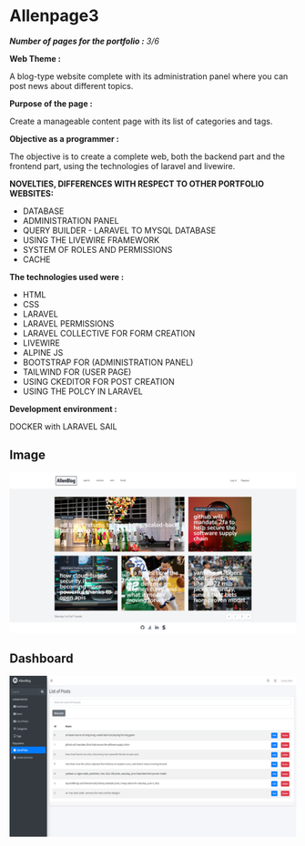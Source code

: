 # Allenpage3

_**Number of pages for the portfolio :** 3/6_

**Web Theme :**

A blog-type website complete with its administration panel where you can post news about different topics.

**Purpose of the page :**

Create a manageable content page with its list of categories and tags.

**Objective as a programmer :**

The objective is to create a complete web, both the backend part and the frontend part, using the technologies of laravel and livewire.

**NOVELTIES, DIFFERENCES WITH RESPECT TO OTHER PORTFOLIO WEBSITES:**

- DATABASE
- ADMINISTRATION PANEL
- QUERY BUILDER - LARAVEL TO MYSQL DATABASE
- USING THE LIVEWIRE FRAMEWORK
- SYSTEM OF ROLES AND PERMISSIONS
- CACHE


**The technologies used were :**

- HTML
- CSS
- LARAVEL
- LARAVEL PERMISSIONS
- LARAVEL COLLECTIVE FOR FORM CREATION
- LIVEWIRE
- ALPINE JS
- BOOTSTRAP FOR (ADMINISTRATION PANEL)
- TAILWIND FOR (USER PAGE)
- USING CKEDITOR FOR POST CREATION
- USING THE POLCY IN LARAVEL




**Development environment :**

DOCKER with LARAVEL SAIL

## Image

![App Screenshot](https://github.com/allencarlosdev/Allenpage3/blob/main/public/img/allenpage3.svg)

## Dashboard
![App Screenshot](https://github.com/allencarlosdev/Allenpage3/blob/main/public/img/dashboard.svg)
